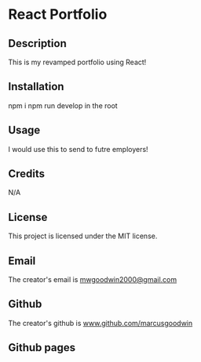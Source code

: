 # React Portfolio

## Description
This is my revamped portfolio using React!

## Installation
npm i npm run develop in the root

## Usage
I would use this to send to futre employers!

## Credits
N/A

## License
This project is licensed under the MIT license.

## Email
The creator's email is mwgoodwin2000@gmail.com

## Github
The creator's github is www.github.com/marcusgoodwin

## Github pages

